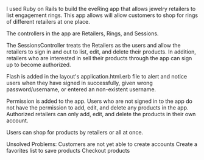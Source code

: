 

I used Ruby on Rails to build the eveRing app that allows jewelry retailers to list engagement rings. This app allows will allow customers to shop for rings of different retailers at one place.

The controllers in the app are Retailers, Rings, and Sessions.

The SessionsController treats the Retailers as the users and allow the retailers to sign in and out to list, edit, and delete their products. In addition, retailers who are interested in sell their products through the app can sign up to become authorized.

Flash is added in the layout's application.html.erb file to alert and notice users when they have signed in successfully, given wrong password/username, or entered an non-existent username.

Permission is added to the app. Users who are not signed in to the app do not have the permission to add, edit, and delete any products in the app. Authorized retailers can only add, edit, and delete the products in their own account.

Users can shop for products by retailers or all at once.

Unsolved Problems:
Customers are not yet able to create accounts
Create a favorites list to save products
Checkout products
